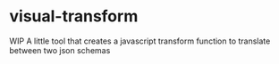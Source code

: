 # visual-transform
WIP A little tool that creates a javascript transform function to translate between two json schemas
